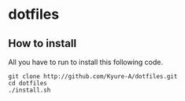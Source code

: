 # dotfiles

## How to install

All you have to run to install this following code.

``` shell
git clone http://github.com/Kyure-A/dotfiles.git
cd dotfiles
./install.sh
```

